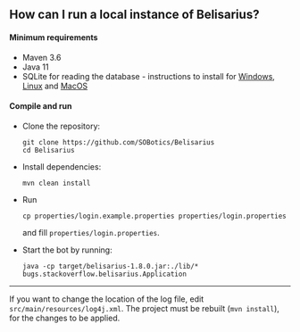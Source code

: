 ## How can I run a local instance of Belisarius?

#### Minimum requirements

- Maven 3.6
- Java 11
- SQLite for reading the database - instructions to install for [Windows](https://www.sqlitetutorial.net/download-install-sqlite), [Linux](https://linoxide.com/linux-how-to/install-use-sqlite-linux) and [MacOS](https://flaviocopes.com/sqlite-how-to-install)

#### Compile and run

- Clone the repository:

      git clone https://github.com/SOBotics/Belisarius
      cd Belisarius

- Install dependencies:

      mvn clean install

- Run

      cp properties/login.example.properties properties/login.properties

  and fill `properties/login.properties`.

- Start the bot by running:

      java -cp target/belisarius-1.8.0.jar:./lib/* bugs.stackoverflow.belisarius.Application

-----

If you want to change the location of the log file, edit `src/main/resources/log4j.xml`. The project must be rebuilt (`mvn install`), for the changes to be applied.

